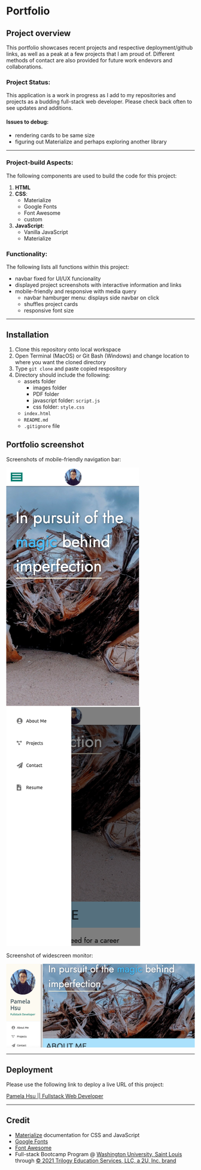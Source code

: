# Portfolio

## Project overview

This portfolio showcases recent projects and respective deployment/github links, as well as a peak at a few projects that I am proud of. Different methods of contact are also provided for future work endevors and collaborations.

### Project Status:

This application is a work in progress as I add to my repositories and projects as a budding full-stack web developer. Please check back often to see updates and additions.

#### Issues to debug:
* rendering cards to be same size
* figuring out Materialize and perhaps exploring another library

****

### Project-build Aspects:

The following components are used to build the code for this project:

1. **HTML**
2. **CSS**:
    - Materialize
    - Google Fonts
    - Font Awesome
    - custom
3. **JavaScript**:
    - Vanilla JavaScript
    - Materialize

### Functionality:

The following lists all functions within this project:

* navbar fixed for UI/UX funcionality
* displayed project screenshots with interactive information and links
* mobile-friendly and responsive with media query
    - navbar hamburger menu: displays side navbar on click
    - shuffles project cards
    - responsive font size

****

## Installation

1. Clone this repository onto local workspace
2. Open Terminal (MacOS) or Git Bash (Windows) and change location to where you want the cloned directory
3. Type `git clone` and paste copied respository
4. Directory should include the following:
    * assets folder
        - images folder
        - PDF folder
        - javascript folder: `script.js`
        - css folder: `style.css`
    * `index.html`
    * `README.md`
    * `.gitignore` file


## Portfolio screenshot

Screenshots of mobile-friendly navigation bar:

![mobile](./assets/images/mobile.png) ![mobile-navbar](./assets/images/mobile-nav.png)

Screenshot of widescreen monitor:

![fullscreen](./assets/images/fullscreen.png)

****

## Deployment

Please use the following link to deploy a live URL of this project:

[Pamela Hsu || Fullstack Web Developer](https://p-hsu.github.io/portfolio-p.hsu/)

****

## Credit

* [Materialize](https://materializecss.com/) documentation for CSS and JavaScript
* [Google Fonts](https://fonts.google.com/)
* [Font Awesome](https://fontawesome.com/)
* Full-stack Bootcamp Program @ [Washington University, Saint Louis](https://bootcamp.tlcenter.wustl.edu/) through [© 2021 Trilogy Education Services, LLC, a 2U, Inc. brand](https://www.trilogyed.com/)







